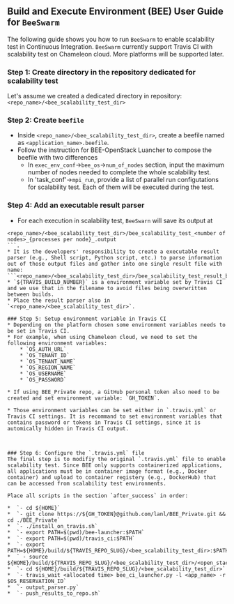 ## Build and Execute Environment (BEE) User Guide for `BeeSwarm`

The following guide shows you how to run `BeeSwarm` to enable scalability test in Continuous Integration. `BeeSwarm` currently support Travis CI with scalability test on Chameleon cloud. More platforms will be supported later.

### Step 1: Create directory in the repository dedicated for scalability test
Let's assume we created a dedicated directory in repository: `<repo_name>/<bee_scalability_test_dir>`

### Step 2: Create `beefile`
* Inside `<repo_name>/<bee_scalability_test_dir>`, create a beefile named as `<application_name>.beefile`. 
* Follow the instruction for BEE-OpenStack Luancher to compose the beefile with two differences
	*  In `exec_env_conf`->`bee_os`->`num_of_nodes` section, input the maximum number of nodes needed to complete the whole scalability test.
	*  In 'task_conf'->`mpi_run`, provide a list of parallel run configutations for scalability test. Each of them will be executed during the test.

### Step 4: Add an executable result parser

* For each execution in scalability test, `BeeSwarn` will save its output at 
```
<repo_name>/<bee_scalability_test_dir>/bee_scalability_test_<number of nodes>_{processes per node}_.output
```. 
* It is the developers' responsibility to create a executable result parser (e.g., Shell script, Python script, etc.) to parse information out of those output files and gather into one single result file with name: ```<repo_name>/<bee_scalability_test_dir>/bee_scalability_test_result_build_${TRAVIS_BUILD_NUMBER}.csv```. 
* `${TRAVIS_BUILD_NUMBER}` is a environment variable set by Travis CI and we use that in the filename to avoid files being overwritten between builds.
* Place the result parser also in `<repo_name>/<bee_scalability_test_dir>`.

### Step 5: Setup environment variable in Travis CI
* Depending on the platform chosen some environment variables needs to be set in Travis CI.
* For example, when using Chameleon cloud, we need to set the following environment variables:
	* `OS_AUTH_URL`
	* `OS_TENANT_ID`
	* `OS_TENANT_NAME`
	* `OS_REGION_NAME`
	* `OS_USERNAME`
	* `OS_PASSWORD`

* If using BEE_Private repo, a GitHub personal token also need to be created and set environment variable: `GH_TOKEN`.

* Those environment variables can be set either in `.travis.yml` or Travis CI settings. It is recommand to set environment variables that contains password or tokens in Travis CI settings, since it is automically hidden in Travis CI output.



### Step 6: Configure the `.travis.yml` file
The final step is to modifiy the original `.travis.yml` file to enable scalability test. Since BEE only supports containerized applications, all applications must be in container image format (e.g., Docker container) and upload to container registery (e.g., DockerHub) that can be accessed from scalability test environments. 

Place all scripts in the section `after_success` in order:

*  `- cd ${HOME}`
*  `- git clone https://${GH_TOKEN}@github.com/lanl/BEE_Private.git && cd ./BEE_Private`
*  `- ./install_on_travis.sh`
*  `- export PATH=$(pwd)/bee-launcher:$PATH`
*  `- export PATH=$(pwd)/travis_ci:$PATH`
*  `- export PATH=${HOME}/build/${TRAVIS_REPO_SLUG}/<bee_scalability_test_dir>:$PATH`
*  ` - source ${HOME}/build/${TRAVIS_REPO_SLUG}/<bee_scalability_test_dir>/<open_stack_rc_file>`
*  `- cd ${HOME}/build/${TRAVIS_REPO_SLUG}/<bee_scalability_test_dir>`  
*  `- travis_wait <allocated time> bee_ci_launcher.py -l <app_name> -r $OS_RESERVATION_ID`
*  `- output_parser.py`
*  `- push_results_to_repo.sh`





